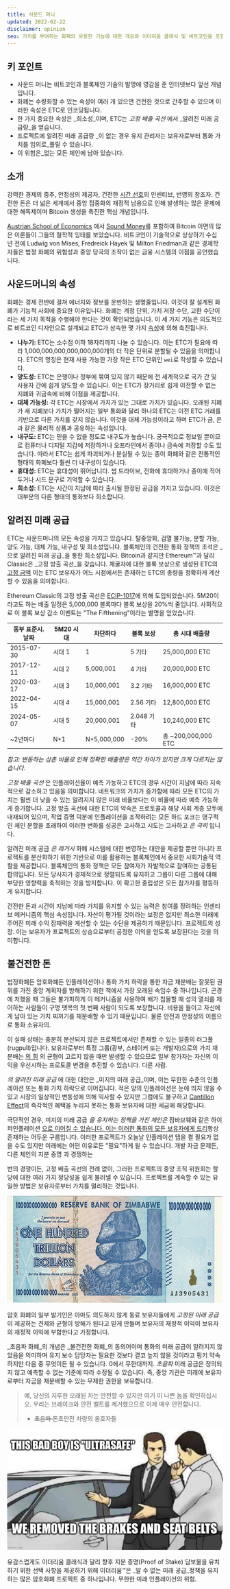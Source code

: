 ```yaml
---
title: 사운드 머니
updated: 2022-02-22
disclaimer: opinion
seo: 가치를 부여하는 화폐의 유용한 기능에 대한 개요와 이더리움 클래식 및 비트코인을 포함한 일부 블록체인이 어떻게 이러한 기능을 의도적으로 통화 정책에 적용하여 분산화 및 수명을 보장하는지에 대한 개요입니다.
---
```


## 키 포인트

- 사운드 머니는 비트코인과 블록체인 기술의 발명에 영감을 준 인터넷보다 앞선 개념입니다.
- 화폐는 수량화할 수 있는 속성이 여러 개 있으면 건전한 것으로 간주할 수 있으며 이러한 속성은 ETC로 인코딩됩니다.
- 한 가지 중요한 속성은 _희소성_이며, ETC는 _고정 배출 곡선_ 에서 _알려진 미래 공급량_을 얻습니다.
- 프로젝트에 알려진 미래 공급량 _이 없는 경우 유지 관리자는 보유자로부터 통화 가치를 임의로_풀릴 수 있습니다.
- 이 위험은_없는 모든 체인에 남아 있습니다. 

## 소개

강력한 경제의 중추, 안정성의 제공자, 건전한 [시간 선호](https://www.youtube.com/watch?v=k5XbLm3pEfI)의 인센티브, 번영의 창조자. 건전한 돈은 더 넓은 세계에서 중앙 집중화의 재정적 남용으로 인해 발생하는 많은 문제에 대한 해독제이며 Bitcoin 생성을 촉진한 핵심 개념입니다.

[Austrian School of Economics](https://mises.org/topics/bitcoin) 에서 [Sound Money](https://mises.org/library/principle-sound-money)를 포함하여 Bitcoin 이면의 많은 이론들이 그들의 철학적 잉태를 보았습니다. 비트코인이 기술적으로 상상하기 수십 년 전에 Ludwig von Mises, Fredreick Hayek 및 Milton Friedman과 같은 경제학자들은 법정 화폐의 위험성과 중앙 당국의 조작이 없는 금융 시스템의 이점을 공언했습니다.

## 사운드머니의 속성

화폐는 경제 전반에 걸쳐 에너지와 정보를 운반하는 생명줄입니다. 이것이 잘 설계된 화폐가 기능적 사회에 중요한 이유입니다. 화폐는 계정 단위, 가치 저장 수단, 교환 수단이라는 세 가지 목적을 수행해야 한다는 것이 확인되었습니다. 이 세 가지 기능은 의도적으로 비트코인 디자인으로 설계되고 ETC가 상속한 몇 가지 [속성](https://cryptowhat.com/properties-of-sound-money/)에 의해 촉진됩니다.

- **나누기:** ETC는 소수점 이하 18자리까지 나눌 수 있습니다. 이는 ETC가 필요에 따라 1,000,000,000,000,000,000개의 더 작은 단위로 분할될 수 있음을 의미합니다. ETC의 명칭은 현재 사용 가능한 가장 작은 ETC 단위인 `wei`로 작성할 수 있습니다.
- **양도성:** ETC는 은행이나 정부에 묶여 있지 않기 때문에 전 세계적으로 국가 간 및 사용자 간에 쉽게 양도할 수 있습니다. 이는 ETC가 장거리로 쉽게 이전할 수 없는 지폐와 귀금속에 비해 이점을 제공합니다.
- **대체 가능성:** 각 ETC는 시장에서 가치가 있는 그대로 가치가 있습니다. 오래된 지폐가 새 지폐보다 가치가 떨어지는 일부 통화와 달리 하나의 ETC는 이전 ETC 거래를 기반으로 다른 가치를 갖지 않습니다. 이것을 대체 가능성이라고 하며 ETC가 금, 은과 같은 물리적 상품과 공유하는 속성입니다.
- **내구도:** ETC는 믿을 수 없을 정도로 내구도가 높습니다. 궁극적으로 정보일 뿐이므로 컴퓨터나 디지털 지갑에 저장하거나 오프라인에서 종이나 금속에 저장할 수도 있습니다. 따라서 ETC는 쉽게 파괴되거나 분실될 수 있는 종이 화폐와 같은 전통적인 형태의 화폐보다 훨씬 더 내구성이 있습니다.
- **휴대성:** ETC는 휴대성이 뛰어납니다. 썸 드라이브, 전화에 휴대하거나 종이에 적어 두거나 시드 문구로 기억할 수 있습니다.
- **희소성:** ETC는 시간이 지남에 따라 출시될 한정된 공급을 가지고 있습니다. 이것은 대부분의 다른 형태의 통화보다 희소합니다.

## 알려진 미래 공급

ETC는 사운드머니의 모든 속성을 가지고 있습니다. 탈중앙화, 검열 불가능, 분할 가능, 양도 가능, 대체 가능, 내구성 및 희소성입니다. 블록체인의 건전한 통화 정책의 초석은 _으로 알려진 미래 공급_을 통한 희소성입니다. Bitcoin과 같지만 Ethereum™과 달리 Classic은 _고정 방출 곡선_을 갖습니다. 채굴자에 대한 블록 보상으로 생성된 ETC의 [고정 금액](https://etcis.money/) 이는 ETC 보유자가 어느 시점에서든 존재하는 ETC의 총량을 정확하게 계산할 수 있음을 의미합니다.

Ethereum Classic의 고정 방출 곡선은 [ECIP-1017](https://ecips.ethereumclassic.org/ECIPs/ecip-1017)에 의해 도입되었습니다. 5M20이라고도 하는 배출 일정은 5,000,000 블록마다 블록 보상을 20%씩 줄입니다. 사회적으로 이 블록 보상 감소 이벤트는 "The Fifthening"이라는 별명을 얻었습니다.

| 동부 표준시. 날짜 | 5M20 시대 | 차단하다        | 블록 보상    | 총 시대 배출량           |
| ---------- | ------- | ----------- | -------- | ------------------ |
| 2015-07-30 | 시대 1    | 1           | 5 기타     | 25,000,000 ETC     |
| 2017-12-11 | 시대 2    | 5,000,001   | 4 기타     | 20,000,000 ETC     |
| 2020-03-17 | 시대 3    | 10,000,001  | 3.2 기타   | 16,000,000 ETC     |
| 2022-04-15 | 시대 4    | 15,000,001  | 2.56 기타  | 12,800,000 ETC     |
| 2024-05-07 | 시대 5    | 20,000,001  | 2.048 기타 | 10,240,000 ETC     |
| ~2년마다      | N+1     | N+5,000,000 | -20%     | 총 ~200,000,000 ETC |

_참고: 변동하는 삼촌 비율로 인해 정확한 배출량은 약간 차이가 있지만 크게 다르지는 않습니다._

_고정 배출 곡선_ 은 인플레이션율이 예측 가능하고 ETC의 경우 시간이 지남에 따라 지속적으로 감소하고 있음을 의미합니다. 네트워크의 가치가 증가함에 따라 모든 ETC의 가치는 훨씬 더 낮을 수 있는 알려지지 않은 미래 비율보다는 이 비율에 따라 예측 가능하게 증가합니다. 고정 방출 곡선에 대한 ETC의 약속은 프로토콜과 해당 사회 계층 모두에 내재되어 있으며, 작업 증명 덕분에 인플레이션을 조작하려는 모든 하드 포크는 영구적인 체인 분할을 초래하여 이러한 변화를 성공은 고사하고 시도는 고사하고 _은 극히_ 입니다.

알려진 미래 공급 _은 레거시_ 화폐 시스템에 대한 번영하는 대안을 제공할 뿐만 아니라 프로젝트를 분산화하기 위한 기반으로 이를 활용하는 블록체인에서 중요한 사회기술적 역할을 제공합니다. 블록체인의 통화 정책은 모든 참여자가 자발적으로 참여하는 공통된 합의입니다. 모든 당사자가 경제적으로 정렬되도록 유지하고 그룹이 다른 그룹에 대해 부당한 영향력을 축적하는 것을 방지합니다. 이 확고한 중립성은 모든 참가자를 평등하게 유지합니다.

건전한 돈과 시간이 지남에 따라 가치를 유지할 수 있는 능력은 참여를 장려하는 인센티브 메커니즘의 핵심 속성입니다. 자산이 평가될 것이라는 보장은 없지만 최소한 미래에 주어진 미래 수익 잠재력을 계산할 수 있는 수단을 제공하기 때문입니다. 프로젝트의 성장. 이는 보유자가 프로젝트의 상승으로부터 공정한 이익을 얻도록 보장된다는 것을 의미합니다.

## 불건전한 돈

법정화폐든 암호화폐든 인플레이션이나 통화 가치 하락을 통한 자금 재분배는 잘못된 권위를 가진 중앙 계획자를 방해하기 위한 책에서 가장 오래된 속임수 중 하나입니다. 곤경에 처했을 때 그들은 불가피하게 이 메커니즘을 사용하여 배가 침몰할 때 성의 열쇠를 제어하는 사람들이 구명 뗏목의 첫 번째 사람이 되도록 보장합니다. 비용을 들이고 자신에게 남아 있는 가치 찌꺼기를 재분배할 수 있기 때문입니다. 물론 안전과 안정성의 이름으로 통화 소유자의.

이 실패 상태는 충분히 분산되지 않은 프로젝트에서만 존재할 수 있는 일종의 러그풀(rugpull)입니다. 보유자로부터 특정 그룹(광부, 스테이커 또는 개발자)으로의 가치 재분배는 [의 힘](/why-classic/decentralism#balancing-power) 의 균형이 고르지 않을 때만 발생할 수 있으므로 일부 참가자는 자신의 이익을 우선시하는 프로토콜 변경을 추진할 수 있습니다. 다른 사람.

_의 알려진 미래 공급_ 에 대한 대안은 _미지의 미래 공급_이며, 이는 무한한 수준의 인플레이션 또는 통화 가치 하락으로 이어집니다. 적은 양의 인플레이션은 눈에 띄지 않을 수 있고 시장의 일상적인 변동성에 의해 익사할 수 있지만 그럼에도 불구하고 [Cantillon Effect](https://cointelegraph.com/explained/from-cash-to-crypto-the-cantillon-effect-vs-the-nakamoto-effect)의 즉각적인 혜택을 누리지 못하는 통화 보유자에 대한 세금에 해당합니다.

극단적인 경우, 미지의 미래 공급 _을 유지하는 정책을 가진 체인은_ 짐바브웨와 같은 하이퍼인플레이션 [으로 이어질 수 있습니다. 이는 이러한 통화의 모든 보유자에게 드리](https://en.wikipedia.org/wiki/Hyperinflation_in_Zimbabwe)항상 존재하는 어두운 구름입니다. 이러한 프로젝트가 오늘날 인플레이션 탭을 켤 필요가 없을 수도 있지만 미래에는 어떤 이유로든 "필요"하게 될 수 있습니다. 개발 자금 문제든, 다른 체인의 지분 증명 과 경쟁하는

번의 경쟁이든, 고정 배출 곡선의 전례 없이, 그러한 프로젝트의 중앙 조직 위원회는 할당에 대한 여러 가지 정당성을 쉽게 불러낼 수 있습니다. 프로젝트를 계속할 수 있는 유일한 방법은 보유자로부터 가치를 멀리하는 것입니다. 

![100조 짐바브웨 달러 지폐](./zimbabwedollar.jpg)

암호 화폐의 일부 발기인은 아마도 의도하지 않게 동료 보유자들에게 _고정된 미래 공급_ 이 제공하는 견제와 균형이 방해가 된다고 믿게 만들며 보유자의 재정적 이익이 보유자의 재정적 이익에 부합한다고 가정합니다.

_초음파 화폐_의 개념은 _불건전한 화폐_의 동의어이며 통화의 미래 공급이 알려지지 않았음을 의미하며 유지 보수 담당자는 필요한 것보다 결코 높지 않을 것이라고 핑키 약속하지만 다음 중 무엇이든 될 수 있습니다. 0에서 무한대까지. _초음파_ 미래 공급은 정의되지 않고 예측할 수 없는 기준에 따라 수정될 수 있습니다. 즉, 중앙 기관은 미래에 보유자로부터 자금을 재분배할 수 있는 무제한 권한을 보유합니다.



> 예, 당신의 지루한 오래된 차는 안전할 수 있지만 여기 이 나쁜 놈을 확인하십시오. 우리는 브레이크와 안전 벨트를 제거했으므로 이제 매우 안전합니다.
> 
> - ~~초음파 돈~~초안전 차량의 옹호자들

![초안전 차량을 설명하는 중고차 판매원](./ultrasafe.jpg)

유감스럽게도 이더리움 클래식과 달리 향후 지분 증명(Proof of Stake) 담보물을 유치하기 위한 선택 사항을 제공하기 위해 이더리움™은 _알 수 없는 미래 공급_정책을 유지하는 많은 암호화폐 프로젝트 중 하나입니다. 무한한 미래 인플레이션의 위험.
